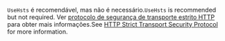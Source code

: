 <span data-ttu-id="a86f5-101">`UseHsts` é recomendável, mas não é necessário.</span><span class="sxs-lookup"><span data-stu-id="a86f5-101">`UseHsts` is recommended but not required.</span></span> <span data-ttu-id="a86f5-102">Ver [protocolo de segurança de transporte estrito HTTP](xref:security/enforcing-ssl#http-strict-transport-security-protocol-hsts) para obter mais informações.</span><span class="sxs-lookup"><span data-stu-id="a86f5-102">See [HTTP Strict Transport Security Protocol](xref:security/enforcing-ssl#http-strict-transport-security-protocol-hsts) for more information.</span></span>
